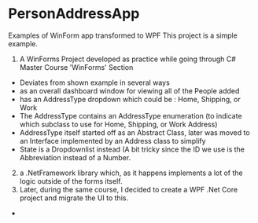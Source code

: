 # PersonAddressApp
Examples of WinForm app transformed to WPF
This project is a simple example.

1. A WinForms Project developed as practice while going through C# Master Course 'WinForms' Section
  - Deviates from shown example in several ways
  - as an overall dashboard window for viewing all of the People added
  - has an AddressType dropdown which could be : Home, Shipping, or Work
  - The AddressType contains an AddressType enumeration (to indicate which subclass to use for Home, Shipping, or Work Address)
  - AddressType itself started off as an Abstract Class, later was moved to an Interface implemented by an Address class to simplify
  - State is a Dropdownlist instead (A bit tricky since the ID we use is the Abbreviation instead of a Number.   
2. a .NetFramework library which, as it happens implements a lot of the logic outside of the forms itself.
3. Later, during the same course, I decided to create a WPF .Net Core project and migrate the UI to this.
  - 
